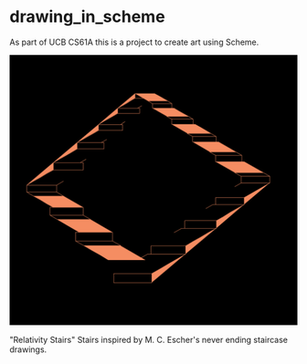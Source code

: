 # drawing_in_scheme
As part of UCB CS61A this is a project to create art using Scheme.

![alt text](https://github.com/erinbeitel/drawing_in_scheme/blob/master/RelativityStairs.png)

"Relativity Stairs"
Stairs inspired by M. C. Escher's never ending staircase drawings.
